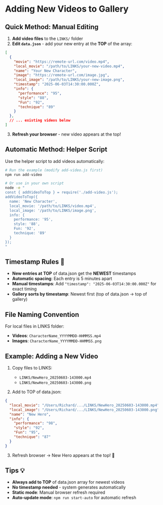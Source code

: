 # Adding New Videos to Gallery

## Quick Method: Manual Editing

1. **Add video files** to the `LINKS/` folder
2. **Edit `data.json`** - add your new entry at the **TOP** of the array:

```json
[
  {
    "movie": "https://remote-url.com/video.mp4",
    "local_movie": "/path/to/LINKS/your-new-video.mp4",
    "name": "Your New Character",
    "image": "https://remote-url.com/image.jpg",
    "local_image": "/path/to/LINKS/your-new-image.png",
    "timestamp": "2025-06-03T14:30:00.000Z",
    "info": {
      "performance": "95",
      "style": "88",
      "Fun": "92", 
      "technique": "89"
    }
  },
  // ... existing videos below
]
```

3. **Refresh your browser** - new video appears at the top!

## Automatic Method: Helper Script

Use the helper script to add videos automatically:

```bash
# Run the example (modify add-video.js first)
npm run add-video

# Or use in your own script
node -e "
const { addVideoToTop } = require('./add-video.js');
addVideoToTop({
  name: 'New Character',
  local_movie: '/path/to/LINKS/video.mp4',
  local_image: '/path/to/LINKS/image.png',
  info: {
    performance: '95',
    style: '88',
    Fun: '92',
    technique: '89'
  }
});
"
```

## Timestamp Rules 📅

- **New entries at TOP** of data.json get the **NEWEST** timestamps
- **Automatic spacing**: Each entry is 5 minutes apart
- **Manual timestamps**: Add `"timestamp": "2025-06-03T14:30:00.000Z"` for exact timing
- **Gallery sorts by timestamp**: Newest first (top of data.json → top of gallery)

## File Naming Convention

For local files in LINKS folder:
- **Videos**: `CharacterName_YYYYMMDD-HHMMSS.mp4`
- **Images**: `CharacterName_YYYYMMDD-HHMMSS.png`

## Example: Adding a New Video

1. Copy files to LINKS:
   - `LINKS/NewHero_20250603-143000.mp4`
   - `LINKS/NewHero_20250603-143000.png`

2. Add to TOP of data.json:
```json
{
  "local_movie": "/Users/Richard/.../LINKS/NewHero_20250603-143000.mp4",
  "local_image": "/Users/Richard/.../LINKS/NewHero_20250603-143000.png", 
  "name": "New Hero",
  "info": {
    "performance": "98",
    "style": "92",
    "Fun": "95",
    "technique": "87"
  }
}
```

3. Refresh browser → New Hero appears at the top! 🎉

## Tips 💡

- **Always add to TOP** of data.json array for newest videos
- **No timestamp needed** - system generates automatically
- **Static mode**: Manual browser refresh required
- **Auto-update mode**: `npm run start-auto` for automatic refresh 